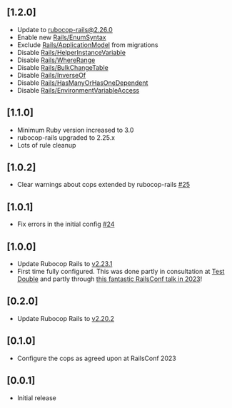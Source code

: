 ## [1.2.0]

- Update to [rubocop-rails@2.26.0](https://github.com/rubocop/rubocop-rails/blob/master/CHANGELOG.md#2260-2024-08-24)
- Enable new [Rails/EnumSyntax](https://github.com/rubocop/rubocop-rails/blob/master/docs/modules/ROOT/pages/cops_rails.adoc#railsenumsyntax)
- Exclude [Rails/ApplicationModel](/commit/94029ecc04635bdcda9c54bfcca27f6f9656205d) from migrations
- Disable [Rails/HelperInstanceVariable](https://github.com/rubocop/rubocop-rails/blob/master/docs/modules/ROOT/pages/cops_rails.adoc#railshelperinstancevariable)
- Disable [Rails/WhereRange](https://github.com/standardrb/standard-rails/pull/57)
- Disable [Rails/BulkChangeTable](https://github.com/standardrb/standard-rails/pull/55)
- Disable [Rails/InverseOf](https://github.com/standardrb/standard-rails/pull/54)
- Disable [Rails/HasManyOrHasOneDependent](https://github.com/standardrb/standard-rails/pull/53)
- Disable [Rails/EnvironmentVariableAccess](https://github.com/standardrb/standard-rails/pull/47)

## [1.1.0]

- Minimum Ruby version increased to 3.0
- rubocop-rails upgraded to 2.25.x
- Lots of rule cleanup

## [1.0.2]

- Clear warnings about cops extended by rubocop-rails [#25](https://github.com/standardrb/standard-rails/issues/25)

## [1.0.1]

- Fix errors in the initial config [#24](https://github.com/standardrb/standard-rails/pull/24)

## [1.0.0]

- Update Rubocop Rails to [v2.23.1](https://github.com/rubocop/rubocop-rails/releases/tag/v2.23.1)
- First time fully configured. This was done partly in consultation at [Test Double](https://testdouble.com/) and partly through [this fantastic RailsConf talk in 2023](https://www.youtube.com/watch?v=QVilOzkLdlI)!

## [0.2.0]

- Update Rubocop Rails to [v2.20.2](https://github.com/rubocop/rubocop-rails/releases/tag/v2.20.2)

## [0.1.0]

- Configure the cops as agreed upon at RailsConf 2023

## [0.0.1]

- Initial release
